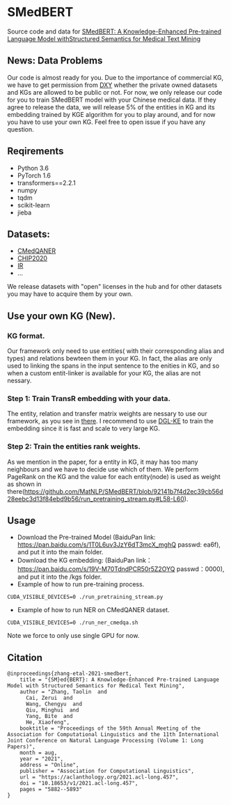 # SMedBERT
Source code and data for [SMedBERT: A Knowledge-Enhanced Pre-trained Language Model withStructured Semantics for Medical Text Mining](https://github.com/algoflow19/SMedBERT/blob/main/SMedBERT.pdf)

## News: Data Problems
Our code is almost ready for you. Due to the importance of commercial KG, we have to get permission from [DXY](https://portal.dxy.cn/) whether the private owned datasets and KGs are allowed to be public or not. For now, we only release our code for you to train SMedBERT model with your Chinese medical data. If they agree to release the data, we will release 5% of the entities in KG and its embedding trained by KGE algorithm for you to play around, and for now you have to use your own KG. Feel free to open issue if you have any question. 

## Reqirements
- Python 3.6
- PyTorch 1.6
- transformers==2.2.1
- numpy
- tqdm
- scikit-learn
- jieba

## Datasets:
- [CMedQANER](https://github.com/alibaba-research/ChineseBLUE)
- [CHIP2020](http://cips-chip.org.cn/2020/eval2)
- [IR](https://github.com/alibaba-research/ChineseBLUE)
- ...

We release datasets with "open" licenses in the hub and for other datasets you may have to acquire them by your own.

## Use your own KG (New).
### KG format.
Our framework only need to use entities( with their corresponding alias and types) and relations bewteen them in your KG. In fact, the alias are only used to linking the spans in the input sentence to the enities in KG, and so when a custom entit-linker is available for your KG, the alias are not nessary.
### Step 1: Train TransR embedding with your data.
The entity, relation and transfer matrix weights are nessary to use our framework, as you see in [there](https://github.com/MatNLP/SMedBERT/blob/15808263a03930eef173b485b5330abfc575509c/run_pretraining_stream.py#L81-L87). I recommend to use [DGL-KE](https://github.com/awslabs/dgl-ke) to train the embedding since it is fast and scale to very large KG. 
### Step 2: Train the entities rank weights.
As we mention in the paper, for a entity in KG, it may has too many neighbours and we have to decide use which of them. We perform PageRank on the KG and the value for each entity(node) is used as weight as shown in there(https://github.com/MatNLP/SMedBERT/blob/92141b7f4d2ec39cb56d28eebc3d13f84ebd9b56/run_pretraining_stream.py#L58-L60).



## Usage
- Download the Pre-trained Model (BaiduPan link: https://pan.baidu.com/s/1T0L6uv3JzY6dT3mcX_mghQ passwd: ea6f), and put it into the main folder.  
- Download the KG embedding: (BaiduPan link：https://pan.baidu.com/s/19V-M70TdndPCR50r5Z2OYQ  passwd：0000), and put it into the /kgs folder.  
- Example of how to run pre-training process.
```
CUDA_VISIBLE_DEVICES=0 ./run_pretraining_stream.py
```
- Example of how to run NER on CMedQANER dataset.
```
CUDA_VISIBLE_DEVICES=0 ./run_ner_cmedqa.sh
```
Note we force to only use single GPU for now.


## Citation
```
@inproceedings{zhang-etal-2021-smedbert,
    title = "{SM}ed{BERT}: A Knowledge-Enhanced Pre-trained Language Model with Structured Semantics for Medical Text Mining",
    author = "Zhang, Taolin  and
      Cai, Zerui  and
      Wang, Chengyu  and
      Qiu, Minghui  and
      Yang, Bite  and
      He, Xiaofeng",
    booktitle = "Proceedings of the 59th Annual Meeting of the Association for Computational Linguistics and the 11th International Joint Conference on Natural Language Processing (Volume 1: Long Papers)",
    month = aug,
    year = "2021",
    address = "Online",
    publisher = "Association for Computational Linguistics",
    url = "https://aclanthology.org/2021.acl-long.457",
    doi = "10.18653/v1/2021.acl-long.457",
    pages = "5882--5893"
}
```
